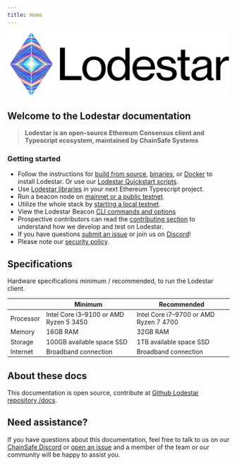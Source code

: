 ```yaml
---
title: Home
---
```


![lodestar logo](../../assets/lodestar_icon_text_black_stroke.png)

## Welcome to the Lodestar documentation

> **Lodestar is an open-source Ethereum Consensus client and Typescript ecosystem, maintained by ChainSafe Systems**

### Getting started

- Follow the instructions for [build from source](./run/getting-started/installation#build-from-source), [binaries](./run/getting-started/installation#binaries), or [Docker](./run/getting-started/installation#docker-installation) to install Lodestar. Or use our [Lodestar Quickstart scripts](https://github.com/ChainSafe/lodestar-quickstart).
- Use [Lodestar libraries](./supporting-libraries/index.md) in your next Ethereum Typescript project.
- Run a beacon node on [mainnet or a public testnet](./run/beacon-management/starting-a-node.md).
- Utilize the whole stack by [starting a local testnet](./contribution/advanced-topics/setting-up-a-testnet.md).
- View the Lodestar Beacon [CLI commands and options](./run/beacon-management/beacon-cli.md)
- Prospective contributors can read the [contributing section](./contribution/getting-started.md) to understand how we develop and test on Lodestar.
- If you have questions [submit an issue](https://github.com/ChainSafe/lodestar/issues/new/choose) or join us on [Discord](https://discord.gg/yjyvFRP)!
- Please note our [security policy](./security.md).

## Specifications

Hardware specifications minimum / recommended, to run the Lodestar client.

|           | Minimum                                | Recommended                            |
| --------- | -------------------------------------- | -------------------------------------- |
| Processor | Intel Core i3–9100 or AMD Ryzen 5 3450 | Intel Core i7–9700 or AMD Ryzen 7 4700 |
| Memory    | 16GB RAM                               | 32GB RAM                               |
| Storage   | 100GB available space SSD              | 1TB available space SSD                |
| Internet  | Broadband connection                   | Broadband connection                   |

## About these docs

This documentation is open source, contribute at [Github Lodestar repository /docs](https://github.com/ChainSafe/lodestar/tree/unstable/docs).

## Need assistance?

If you have questions about this documentation, feel free to talk to us on our [ChainSafe Discord](https://discord.gg/yjyvFRP) or [open an issue](https://github.com/ChainSafe/lodestar/issues/new/choose) and a member of the team or our community will be happy to assist you.
